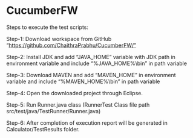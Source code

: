 # CucumberFW
Steps to execute the test scripts:

Step-1: 
Download workspace from GitHub “https://github.com/ChaithraPrabhu/CucumberFW/”
	
Step-2:
Install JDK and add “JAVA_HOME” variable with JDK path in environment variable and include “%JAVA_HOME%\bin” in path variable
	
Step-3: 
Download MAVEN and add “MAVEN_HOME” in environment variable and include “%MAVEN_HOME%\bin” in path variable
	
Step-4: 
Open the downloaded project through Eclipse.
	
Step-5:
Run Runner.java class (RunnerTest Class file path src/test/java/TestRunner/Runner.java)
	
Step-6:
After completion of execution report will be generated in Calculator/TestResults folder.
